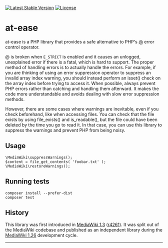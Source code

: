 [![Latest Stable Version](https://poser.pugx.org/wikimedia/at-ease/v/stable.svg)](https://packagist.org/packages/wikimedia/at-ease) [![License](https://poser.pugx.org/wikimedia/at-ease/license.svg)](https://packagist.org/packages/wikimedia/at-ease)

at-ease
=====================

at-ease is a PHP library that provides a safe alternative to PHP's [@][]
error control operator.

@ is broken when `E_STRICT` is enabled and it causes an unlogged, unexplained
error if there is a fatal, which is hard to support. The proper method of
handling errors is to actually handle the errors. For example, if you are
thinking of using an error suppression operator to suppress an invalid array
index warning, you should instead perform an isset() check on the array index
before trying to access it. When possible, always prevent PHP errors rather
than catching and handling them afterward. It makes the code more
understandable and avoids dealing with slow error suppression methods.

However, there are some cases where warnings are inevitable, even if you check
beforehand, like when accessing files. You can check that the file exists by
using file_exists() and is_readable(), but the file could have been deleted by
the time you go to read it. In that case, you can use this library to suppress
the warnings and prevent PHP from being noisy.


Usage
-----

```
\MediaWiki\suppressWarnings();
$content = file_get_contents( 'foobar.txt' );
\MediaWiki\restoreWarnings();
```

Running tests
-------------

```
composer install --prefer-dist
composer test
```

History
-------

This library was first introduced in [MediaWiki 1.3][] ([r4261][]). It was
split out of the MediaWiki codebase and published as an independent library
during the [MediaWiki 1.26][] development cycle.

---
[@]: https://php.net/manual/en/language.operators.errorcontrol.php
[MediaWiki 1.3]: https://www.mediawiki.org/wiki/MediaWiki_1.3
[r4261]: https://www.mediawiki.org/wiki/Special:Code/MediaWiki/r4261
[MediaWiki 1.26]: https://www.mediawiki.org/wiki/MediaWiki_1.26
